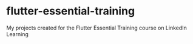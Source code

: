 # flutter-essential-training
 My projects created for the Flutter Essential Training course on LinkedIn Learning
